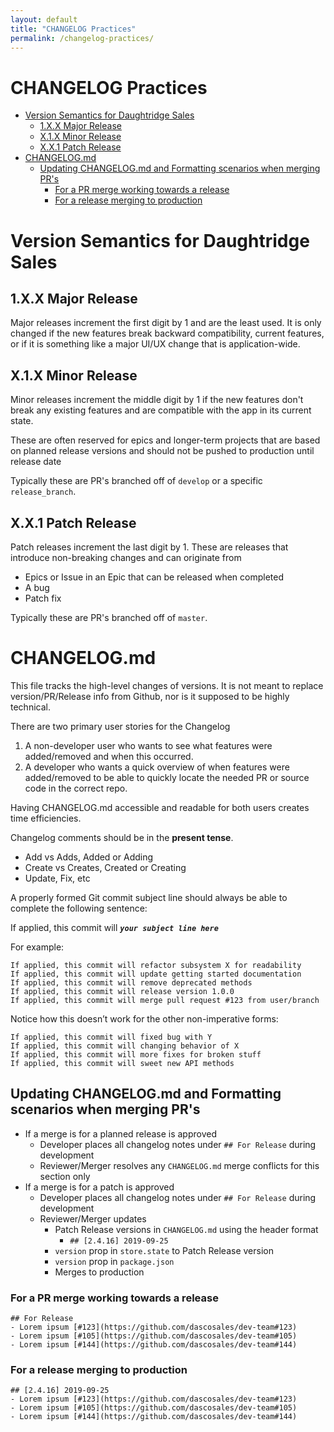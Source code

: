 ```yaml
---
layout: default
title: "CHANGELOG Practices"
permalink: /changelog-practices/
---
```


# CHANGELOG Practices  <!-- omit in toc -->
- [Version Semantics for Daughtridge Sales](#version-semantics-for-daughtridge-sales)
  - [1.X.X Major Release](#1xx-major-release)
  - [X.1.X Minor Release](#x1x-minor-release)
  - [X.X.1 Patch Release](#xx1-patch-release)
- [CHANGELOG.md](#changelogmd)
  - [Updating CHANGELOG.md and Formatting scenarios when merging PR's](#updating-changelogmd-and-formatting-scenarios-when-merging-prs)
    - [For a PR merge working towards a release](#for-a-pr-merge-working-towards-a-release)
    - [For a release merging to production](#for-a-release-merging-to-production)

# Version Semantics for Daughtridge Sales

## 1.X.X Major Release 
Major releases increment the first digit by 1 and are the least used. It is only changed if the new features break backward compatibility, current features, or if it is something like a major UI/UX change that is application-wide.

## X.1.X Minor Release 
Minor releases increment the middle digit by 1 if the new features don't break any existing features and are compatible with the app in its current state.

These are often reserved for epics and longer-term projects that are based on planned release versions and should not be pushed to production until release date

Typically these are PR's branched off of `develop` or a specific `release_branch`.

 
## X.X.1 Patch Release
Patch releases increment the last digit by 1. These are releases that introduce non-breaking changes and can originate from
- Epics or Issue in an Epic that can be released when completed
- A bug 
- Patch fix

Typically these are PR's branched off of `master`.

# CHANGELOG.md
This file tracks the high-level changes of versions. It is not meant to replace version/PR/Release info from Github, nor is it supposed to be highly technical.

There are two primary user stories for the Changelog
1. A non-developer user who wants to see what features were added/removed and when this occurred.
2. A developer who wants a quick overview of when features were added/removed to be able to quickly locate the needed PR or source code in the correct repo.

Having CHANGELOG.md accessible and readable for both users creates time efficiencies.

Changelog comments should be in the **present tense**.
- Add vs Adds, Added or Adding
- Create vs Creates, Created or Creating
- Update, Fix, etc

A properly formed Git commit subject line should always be able to complete the following sentence:

If applied, this commit will ***`your subject line here`***

For example:

```
If applied, this commit will refactor subsystem X for readability
If applied, this commit will update getting started documentation
If applied, this commit will remove deprecated methods
If applied, this commit will release version 1.0.0
If applied, this commit will merge pull request #123 from user/branch
```

Notice how this doesn’t work for the other non-imperative forms:

```
If applied, this commit will fixed bug with Y
If applied, this commit will changing behavior of X
If applied, this commit will more fixes for broken stuff
If applied, this commit will sweet new API methods
```

## Updating CHANGELOG.md and Formatting scenarios when merging PR's

- If a merge is for a planned release is approved
  - Developer places all changelog notes under `## For Release` during development
  - Reviewer/Merger resolves any `CHANGELOG.md` merge conflicts for this section only
- If a merge is for a patch is approved
  - Developer places all changelog notes under `## For Release` during development
  - Reviewer/Merger updates 
    - Patch Release versions in `CHANGELOG.md` using the header format 
      - `## [2.4.16] 2019-09-25`
    - `version` prop in `store.state` to Patch Release version
    - `version` prop in `package.json`
    - Merges to production 

### For a PR merge working towards a release
```
## For Release
- Lorem ipsum [#123](https://github.com/dascosales/dev-team#123)
- Lorem ipsum [#105](https://github.com/dascosales/dev-team#105)
- Lorem ipsum [#144](https://github.com/dascosales/dev-team#144)
```

### For a release merging to production
```
## [2.4.16] 2019-09-25
- Lorem ipsum [#123](https://github.com/dascosales/dev-team#123)
- Lorem ipsum [#105](https://github.com/dascosales/dev-team#105)
- Lorem ipsum [#144](https://github.com/dascosales/dev-team#144)
```